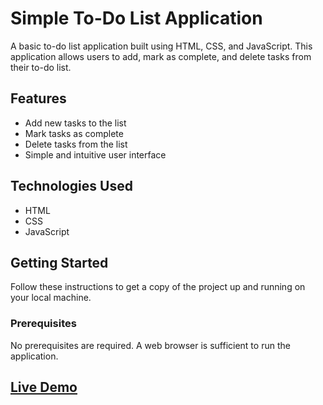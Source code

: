 # Simple To-Do List Application

A basic to-do list application built using HTML, CSS, and JavaScript. This application allows users to add, mark as complete, and delete tasks from their to-do list.

## Features

- Add new tasks to the list
- Mark tasks as complete
- Delete tasks from the list
- Simple and intuitive user interface

## Technologies Used

- HTML
- CSS
- JavaScript

## Getting Started

Follow these instructions to get a copy of the project up and running on your local machine.

### Prerequisites

No prerequisites are required. A web browser is sufficient to run the application.


## [Live Demo](https://mohithsuggu.github.io/TO-DO-LIST/)


